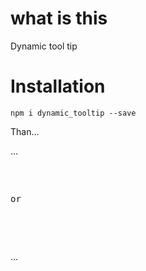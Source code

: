 # what is this

Dynamic tool tip

# Installation

`npm i dynamic_tooltip --save`

Than...

...
<pre>
<script src="./dynamic_tooltip/index.js"></script>
or
<script src="./node_modules/dynamic_tooltip/index.js"></script>
</pre>
...
